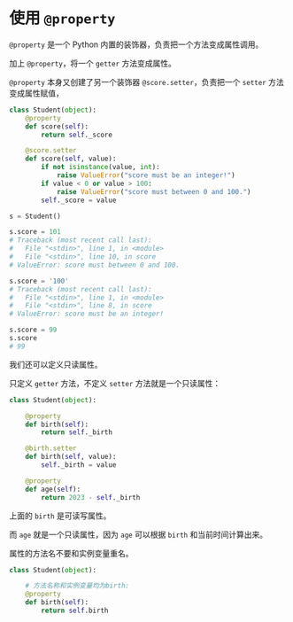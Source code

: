 # 使用 `@property`

`@property` 是一个 Python 内置的装饰器，负责把一个方法变成属性调用。

加上 `@property`，将一个 `getter` 方法变成属性。

`@property` 本身又创建了另一个装饰器 `@score.setter`，负责把一个 `setter` 方法变成属性赋值，

```python
class Student(object):
    @property
    def score(self):
        return self._score

    @score.setter
    def score(self, value):
        if not isinstance(value, int):
            raise ValueError("score must be an integer!")
        if value < 0 or value > 100:
            raise ValueError("score must between 0 and 100.")
        self._score = value

s = Student()

s.score = 101
# Traceback (most recent call last):
#   File "<stdin>", line 1, in <module>
#   File "<stdin>", line 10, in score
# ValueError: score must between 0 and 100.

s.score = '100'
# Traceback (most recent call last):
#   File "<stdin>", line 1, in <module>
#   File "<stdin>", line 8, in score
# ValueError: score must be an integer!

s.score = 99
s.score
# 99
```

我们还可以定义只读属性。

只定义 `getter` 方法，不定义 `setter` 方法就是一个只读属性：

```python
class Student(object):

    @property
    def birth(self):
        return self._birth

    @birth.setter
    def birth(self, value):
        self._birth = value

    @property
    def age(self):
        return 2023 - self._birth
```

上面的 `birth` 是可读写属性。

而 `age` 就是一个只读属性，因为 `age` 可以根据 `birth` 和当前时间计算出来。

属性的方法名不要和实例变量重名。

```python
class Student(object):

    # 方法名称和实例变量均为birth:
    @property
    def birth(self):
        return self.birth
```


